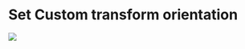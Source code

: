 # Set Custom transform orientation

![](https://raw.githubusercontent.com/wiki/domlysz/Blender-Addons/img/set_CTO.gif)
